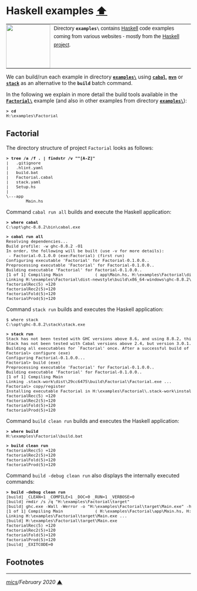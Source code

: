 # <span id="top">Haskell examples</span> <span style="size:30%;"><a href="../README.md">⬆</a></span>

<table style="font-family:Helvetica,Arial;font-size:14px;line-height:1.6;">
  <tr>
  <td style="border:0;padding:0 10px 0 0;min-width:120px;"><a href="https://www.haskell.org/"><img src="https://wiki.haskell.org/wikiupload/6/62/Double_lambda.png" width="120"/></a></td>
  <td style="border:0;padding:0;vertical-align:text-top;">Directory <strong><code>examples\</code></strong> contains <a href="https://www.haskell.org/" alt="Haskell">Haskell</a> code examples coming from various websites - mostly from the <a href="https://www.haskell.org/">Haskell project</a>.
  </td>
  </tr>
</table>

We can build/run each example in directory [**`examples\`**](.) using [**`cabal`**][cabal], [**`mvn`**][apache_maven_cli] or [**`stack`**][stack_userguide] as an alternative to the **`build`** batch command.

In the following we explain in more detail the build tools available in the [**`Factorial\`**](Factorial/) example (and also in other examples from directory [**`examples\`**](./)):

<pre style="font-size:80%;">
<b>&gt; cd</b>
H:\examples\Factorial
</pre>

## Factorial

The directory structure of project `Factorial` looks as follows:
<pre style="font-size:80%;">
<b>&gt; tree /a /f . | findstr /v "^[A-Z]"</b>
|   .gitignore
|   .hlint.yaml
|   build.bat
|   Factorial.cabal
|   stack.yaml
|   Setup.hs
|
\---app
        Main.hs
</pre>

Command `cabal run all` builds and execute the Haskell application:
<pre style="font-size:80%;">
<b>&gt; where cabal</b>
C:\opt\ghc-8.8.2\bin\cabal.exe
&nbsp;
<b>&gt; cabal run all</b>
Resolving dependencies...
Build profile: -w ghc-8.8.2 -O1
In order, the following will be built (use -v for more details):
 - Factorial-0.1.0.0 (exe:Factorial) (first run)
Configuring executable 'Factorial' for Factorial-0.1.0.0..
Preprocessing executable 'Factorial' for Factorial-0.1.0.0..
Building executable 'Factorial' for Factorial-0.1.0.0..
[1 of 1] Compiling Main             ( app\Main.hs, H:\examples\Factorial\dist-newstyle\build\x86_64-windows\ghc-8.8.2\Factorial-0.1.0.0\x\Factorial\build\Factorial\Factorial-tmp\Main.o )
Linking H:\examples\Factorial\dist-newstyle\build\x86_64-windows\ghc-8.8.2\Factorial-0.1.0.0\x\Factorial\build\Factorial\Factorial.exe ...
factorialRec(5) =120
factorialRec2(5)=120
factorialFold(5)=120
factorialProd(5)=120
</pre>

Command `stack run` builds and executes the Haskell application:
<pre style="font-size:80%;">
$ where stack
C:\opt\ghc-8.8.2\stack\stack.exe
&nbsp;
<b>&gt; stack run</b>
Stack has not been tested with GHC versions above 8.6, and using 8.8.2, this may fail
Stack has not been tested with Cabal versions above 2.4, but version 3.0.1.0 was found, this may fail
Building all executables for `Factorial' once. After a successful build of all of them, only specified executables will be rebuilt.
Factorial> configure (exe)
Configuring Factorial-0.1.0.0...
Factorial> build (exe)
Preprocessing executable 'Factorial' for Factorial-0.1.0.0..
Building executable 'Factorial' for Factorial-0.1.0.0..
[1 of 1] Compiling Main
Linking .stack-work\dist\29cc6475\build\Factorial\Factorial.exe ...
Factorial> copy/register
Installing executable Factorial in H:\examples\Factorial\.stack-work\install\95d34d36\bin
factorialRec(5) =120
factorialRec2(5)=120
factorialFold(5)=120
factorialProd(5)=120
</pre>

Command `build clean run` builds and executes the Haskell application:
<pre style="font-size:80%;">
<b>&gt; where build</b>
H:\examples\Factorial\build.bat
&nbsp;
<b>&gt; build clean run</b>
factorialRec(5) =120
factorialRec2(5)=120
factorialFold(5)=120
factorialProd(5)=120
</pre>

Command `build -debug clean run` also displays the internally executed commands:
<pre style="font-size:80%;">
<b>&gt; build -debug clean run</b>
[build] _CLEAN=1 _COMPILE=1 _DOC=0 _RUN=1 _VERBOSE=0
[build] rmdir /s /q "H:\examples\Factorial\target"
[build] ghc.exe -Wall -Werror -o "H:\examples\Factorial\target\Main.exe" -hidir "H:\examples\Factorial\target\gen" -odir "H:\examples\Factorial\target\gen"  "H:\examples\Factorial\app\Main.hs"
[1 of 1] Compiling Main             ( H:\examples\Factorial\app\Main.hs, H:\examples\Factorial\target\gen\Main.o )
Linking H:\examples\Factorial\target\Main.exe ...
[build] H:\examples\Factorial\target\Main.exe
factorialRec(5) =120
factorialRec2(5)=120
factorialFold(5)=120
factorialProd(5)=120
[build] _EXITCODE=0
</pre>

## <span id="footnotes">Footnotes</span>
<!--
<a name="footnote_01">[1]</a> ***hlint installation*** [↩](#anchor_01)

<p style="margin:0 0 1em 20px;">
We use <a href="https://www.haskell.org/cabal/"><code>cabal</code></a> to install package <a href="https://hackage.haskell.org/package/hlint"><code>hlint</code></a>; see  document <a href="CABAL.md"><code>CABAL.md</code></a> for more information about its usage.
</p>
-->

***

*[mics](https://lampwww.epfl.ch/~michelou/)/February 2020* [**&#9650;**](#top)
<span id="bottom">&nbsp;</span>

<!-- link refs -->

[apache_maven_cli]: https://maven.apache.org/ref/3.6.3/maven-embedder/cli.html
[article_abela]: http://www.cse.chalmers.se/~abela/master/layout-parsing.html
[cabal]: https://www.haskell.org/cabal/
[cabal_changelog]: https://hackage.haskell.org/package/Cabal/changelog
[cabal_downloads]: https://www.haskell.org/cabal/download.html
[dotty_examples]: https://github.com/michelou/dotty-examples
[ghc_parser]: https://gitlab.haskell.org/ghc/ghc/wikis/commentary/compiler/parser
[git_cli]: https://git-scm.com/docs/git
[git_releases]: https://git-scm.com/download/win
[git_relnotes]: https://raw.githubusercontent.com/git/git/master/Documentation/RelNotes/2.25.0.txt
[github_markdown]: https://github.github.com/gfm/
[graalsqueak_examples]: https://github.com/michelou/graalsqueak-examples
[haskell]: https://www.haskell.org
[haskell_downloads]: https://downloads.haskell.org/~ghc/8.8.2/
[haskell_relnotes]: https://downloads.haskell.org/~ghc/8.8.2/docs/html/users_guide/8.8.2-notes.html
[hlint_changelog]: https://hackage.haskell.org/package/hlint-2.2.11/changelog
[hlint_downloads]: https://hackage.haskell.org/package/hlint
[kotlin_examples]: https://github.com/michelou/kotlin-examples
[llvm_examples]: https://github.com/michelou/llvm-examples
[man1_awk]: https://www.linux.org/docs/man1/awk.html
[man1_diff]: https://www.linux.org/docs/man1/diff.html
[man1_file]: https://www.linux.org/docs/man1/file.html
[man1_grep]: https://www.linux.org/docs/man1/grep.html
[man1_more]: https://www.linux.org/docs/man1/more.html
[man1_mv]: https://www.linux.org/docs/man1/mv.html
[man1_rmdir]: https://www.linux.org/docs/man1/rmdir.html
[man1_sed]: https://www.linux.org/docs/man1/sed.html
[man1_wc]: https://www.linux.org/docs/man1/wc.html
[stack_userguide]: https://docs.haskellstack.org/en/stable/GUIDE/
[unix_opt]: https://tldp.org/LDP/Linux-Filesystem-Hierarchy/html/opt.html
[windows_batch_file]: https://en.wikibooks.org/wiki/Windows_Batch_Scripting
[windows_limitation]: https://support.microsoft.com/en-gb/help/830473/command-prompt-cmd-exe-command-line-string-limitation
[windows_subst]: https://docs.microsoft.com/en-us/windows-server/administration/windows-commands/subst
[zip_archive]: https://www.howtogeek.com/178146/htg-explains-everything-you-need-to-know-about-zipped-files/
